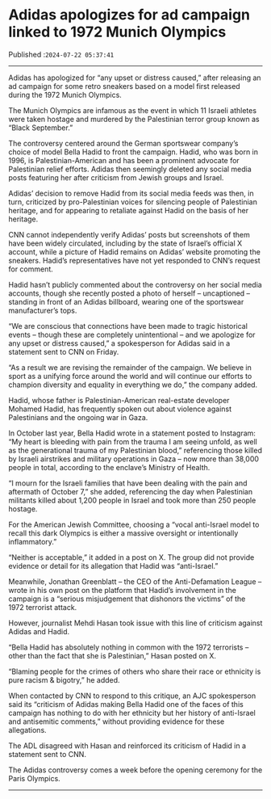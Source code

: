 # Adidas apologizes for ad campaign linked to 1972 Munich Olympics

Published :`2024-07-22 05:37:41`

---

Adidas has apologized for “any upset or distress caused,” after releasing an ad campaign for some retro sneakers based on a model first released during the 1972 Munich Olympics.

The Munich Olympics are infamous as the event in which 11 Israeli athletes were taken hostage and murdered by the Palestinian terror group known as “Black September.”

The controversy centered around the German sportswear company’s choice of model Bella Hadid to front the campaign. Hadid, who was born in 1996, is Palestinian-American and has been a prominent advocate for Palestinian relief efforts. Adidas then seemingly deleted any social media posts featuring her after criticism from Jewish groups and Israel.

Adidas’ decision to remove Hadid from its social media feeds was then, in turn, criticized by pro-Palestinian voices for silencing people of Palestinian heritage, and for appearing to retaliate against Hadid on the basis of her heritage.

CNN cannot independently verify Adidas’ posts but screenshots of them have been widely circulated, including by the state of Israel’s official X account, while a picture of Hadid remains on Adidas’ website promoting the sneakers. Hadid’s representatives have not yet responded to CNN’s request for comment.

Hadid hasn’t publicly commented about the controversy on her social media accounts, though she recently posted a photo of herself – uncaptioned – standing in front of an Adidas billboard, wearing one of the sportswear manufacturer’s tops.

“We are conscious that connections have been made to tragic historical events – though these are completely unintentional – and we apologize for any upset or distress caused,” a spokesperson for Adidas said in a statement sent to CNN on Friday.

“As a result we are revising the remainder of the campaign. We believe in sport as a unifying force around the world and will continue our efforts to champion diversity and equality in everything we do,” the company added.

Hadid, whose father is Palestinian-American real-estate developer Mohamed Hadid, has frequently spoken out about violence against Palestinians and the ongoing war in Gaza.

In October last year, Bella Hadid wrote in a statement posted to Instagram: “My heart is bleeding with pain from the trauma I am seeing unfold, as well as the generational trauma of my Palestinian blood,” referencing those killed by Israeli airstrikes and military operations in Gaza – now more than 38,000 people in total, according to the enclave’s Ministry of Health.

“I mourn for the Israeli families that have been dealing with the pain and aftermath of October 7,” she added, referencing the day when Palestinian militants killed about 1,200 people in Israel and took more than 250 people hostage.

For the American Jewish Committee, choosing a “vocal anti-Israel model to recall this dark Olympics is either a massive oversight or intentionally inflammatory.”

“Neither is acceptable,” it added in a post on X. The group did not provide evidence or detail for its allegation that Hadid was “anti-Israel.”

Meanwhile, Jonathan Greenblatt – the CEO of the Anti-Defamation League – wrote in his own post on the platform that Hadid’s involvement in the campaign is a “serious misjudgement that dishonors the victims” of the 1972 terrorist attack.

However, journalist Mehdi Hasan took issue with this line of criticism against Adidas and Hadid.

“Bella Hadid has absolutely nothing in common with the 1972 terrorists – other than the fact that she is Palestinian,” Hasan posted on X.

“Blaming people for the crimes of others who share their race or ethnicity is pure racism & bigotry,” he added.

When contacted by CNN to respond to this critique, an AJC spokesperson said its “criticism of Adidas making Bella Hadid one of the faces of this campaign has nothing to do with her ethnicity but her history of anti-Israel and antisemitic comments,” without providing evidence for these allegations.

The ADL disagreed with Hasan and reinforced its criticism of Hadid in a statement sent to CNN.

The Adidas controversy comes a week before the opening ceremony for the Paris Olympics.

---

